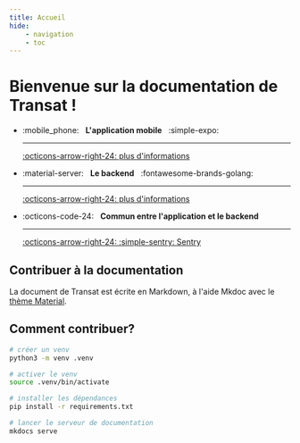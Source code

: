 ```yaml
---
title: Accueil
hide:
    - navigation
    - toc
---
```


# Bienvenue sur la documentation de Transat !

<div class="grid cards" markdown>

-   :mobile_phone: &nbsp;
    **L'application mobile** &nbsp; :simple-expo:

    ***

    [:octicons-arrow-right-24: plus d'informations](app/index.md)

-   :material-server: &nbsp;
    **Le backend** &nbsp; :fontawesome-brands-golang:

    ***

    [:octicons-arrow-right-24: plus d'informations](backend/index.md)

-   :octicons-code-24: &nbsp;
    **Commun entre l'application et le backend**

    ***

    [:octicons-arrow-right-24: :simple-sentry: Sentry ](commun/sentry.md)
</div>

## Contribuer à la documentation

La document de Transat est écrite en Markdown, à l'aide Mkdoc avec le [thème Material](https://squidfunk.github.io/mkdocs-material/).

## Comment contribuer?

```bash
# créer un venv
python3 -m venv .venv

# activer le venv
source .venv/bin/activate

# installer les dépendances
pip install -r requirements.txt

# lancer le serveur de documentation
mkdocs serve
```
